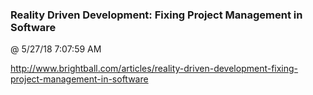 ﻿

### Reality Driven Development: Fixing Project Management in Software
@ 5/27/18 7:07:59 AM

http://www.brightball.com/articles/reality-driven-development-fixing-project-management-in-software


